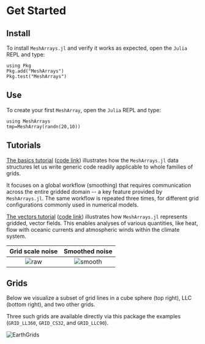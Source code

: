 # Get Started

## Install

To install `MeshArrays.jl` and verify it works as expected, open the `Julia` REPL and type:

```
using Pkg
Pkg.add("MeshArrays")
Pkg.test("MeshArrays")
```

## Use

To create your first `MeshArray`, open the `Julia` REPL and type:

```
using MeshArrays
tmp=MeshArray(randn(20,10))
```

## Tutorials

[The basics tutorial](basics.html) ([code link](https://raw.githubusercontent.com/JuliaClimate/MeshArrays.jl/master/examples/basics.jl)) illustrates how the `MeshArrays.jl` data structures let us write generic code readily applicable to whole families of grids. 

It focuses on a global workflow (smoothing) that requires communication across the entire gridded domain -- a key feature provided by `MeshArrays.jl`. 
The same workflow is repeated three times, for different grid configurations commonly used in numerical models.

[The vectors tutorial](vectors.html) ([code link](https://raw.githubusercontent.com/JuliaClimate/MeshArrays.jl/master/examples/vectors.jl)) illustrates how `MeshArrays.jl` represents gridded, vector fields. This enables
 analyses of various quantities, like heat, flow with oceanic currents and atmospheric winds within the climate system. 


Grid scale noise           |  Smoothed noise
:------------------------------:|:---------------------------------:
![raw](https://user-images.githubusercontent.com/20276764/118325229-2d883d80-b4d1-11eb-953b-ddbb11bcfe1b.png)  |  ![smooth](https://user-images.githubusercontent.com/20276764/118325093-f31ea080-b4d0-11eb-8c6e-8cd0cc2cc255.png)

## Grids

Below we visualize a subset of grid lines in a cube sphere (top right), LLC (bottom right), and two other grids. 

Three such grids are available directly via this package 
 the examples (`GRID_LL360`, `GRID_CS32`, and `GRID_LLC90`).

![EarthGrids](https://raw.githubusercontent.com/gaelforget/MeshArrays.jl/master/docs/images/sphere_all.png)


